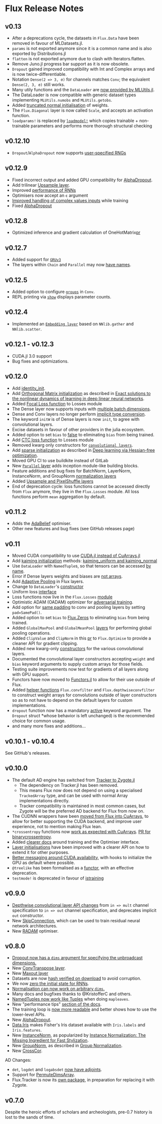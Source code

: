 # Flux Release Notes

## v0.13
* After a deprecations cycle, the datasets in `Flux.Data` have
been removed in favour of MLDatasets.jl.
* `params` is not exported anymore since it is a common name and is also exported by Distributions.jl
* `flatten` is not exported anymore due to clash with Iterators.flatten.
* Remove Juno.jl progress bar support as it is now obsolete.
* `Dropout` gained improved compatibility with Int and Complex arrays and is now twice-differentiable.
* Notation `Dense(2 => 3, σ)` for channels matches `Conv`; the equivalent `Dense(2, 3, σ)` still works.
* Many utily functions and the `DataLoader` are [now provided by MLUtils.jl](https://github.com/FluxML/Flux.jl/pull/1874).
* The DataLoader is now compatible with generic dataset types implementing `MLUtils.numobs` and `MLUtils.getobs`.
* Added [truncated normal initialisation](https://github.com/FluxML/Flux.jl/pull/1877) of weights.
* The `Flux.Diagonal` layer is now called `Scale`, and accepts an activation function.
* `loadparams!` is replaced by [`loadmodel!`](https://github.com/FluxML/Flux.jl/pull/1875) which copies trainable + non-trainable parameters and performs more thorough structural checking

## v0.12.10
* `Dropout`/`AlphaDropout` now supports [user-specified RNGs](https://github.com/FluxML/Flux.jl/pull/1838)

## v0.12.9
* Fixed incorrect output and added GPU compatibility for [AlphaDropout](https://github.com/FluxML/Flux.jl/pull/1781).
* Add trilinear [Upsample layer](https://github.com/FluxML/Flux.jl/pull/1792).
* Improved [performance of RNNs](https://github.com/FluxML/Flux.jl/pull/1761)
* Optimisers now accept an `ϵ` argument
* [Improved handling of complex values inputs](https://github.com/FluxML/Flux.jl/pull/1776) while training
* Fixed [AlphaDropout](https://github.com/FluxML/Flux.jl/pull/1781)

## v0.12.8
* Optimized inference and gradient calculation of OneHotMatrix[pr](https://github.com/FluxML/Flux.jl/pull/1756)

## v0.12.7
* Added support for [`GRUv3`](https://github.com/FluxML/Flux.jl/pull/1675)
* The layers within `Chain` and `Parallel` may now [have names](https://github.com/FluxML/Flux.jl/issues/1680).

## v0.12.5
* Added option to configure [`groups`](https://github.com/FluxML/Flux.jl/pull/1531) in `Conv`.
* REPL printing via [`show`](https://github.com/FluxML/Flux.jl/pull/1467) displays parameter counts.

## v0.12.4
* Implemented an [`Embedding layer`](https://github.com/FluxML/Flux.jl/pull/1516)
  based on `NNlib.gather` and `NNlib.scatter`.

## v0.12.1 - v0.12.3

* CUDA.jl 3.0 support
* Bug fixes and optimizations.

## v0.12.0

* Add [identity_init](https://github.com/FluxML/Flux.jl/pull/1524).
* Add [Orthogonal Matrix initialization](https://github.com/FluxML/Flux.jl/pull/1496) as described in [Exact solutions to the nonlinear dynamics of learning in deep linear neural networks](https://arxiv.org/abs/1312.6120).
* Added [Focal Loss function](https://github.com/FluxML/Flux.jl/pull/1489) to Losses module
* The Dense layer now supports inputs with [multiple batch dimensions](https://github.com/FluxML/Flux.jl/pull/1405).
* Dense and Conv layers no longer perform  [implicit type conversion](https://github.com/FluxML/Flux.jl/pull/1394).
* The keyword `initW` is of Dense layers is now `init`, to agree with convolutional layers.
* Excise datasets in favour of other providers in the julia ecosystem.
* Added option to set `bias` to [false](https://github.com/FluxML/Flux.jl/pull/1379) to eliminating `bias` from being trained.
* Add [CTC loss function](https://github.com/FluxML/Flux.jl/pull/1287) to Losses module
* Removed kwarg only constructors for [`convolutional layers`](https://github.com/FluxML/Flux.jl/pull/1379).
* Add [sparse initialization](https://github.com/FluxML/Flux.jl/pull/1454) as described in [Deep learning via Hessian-free optimization](https://dl.acm.org/doi/abs/10.5555/3104322.3104416).
* Moved GPU CI to use buildkite instead of GitLab
* New [`Parallel` layer](https://github.com/FluxML/Flux.jl/pull/1462) adds inception module-like building blocks.
* Feature additions and bug fixes for BatchNorm, LayerNorm, InstanceNorm, and GroupNorm [normalization layers](https://github.com/FluxML/Flux.jl/pull/1397)
* Added [Upsample and PixelShuffle layers](https://github.com/FluxML/Flux.jl/pull/1468)
* End of deprecation cycle: loss functions cannot be accessed directly from `Flux` anymore, they live in the `Flux.Losses` module.
 All loss functions perform `mean` aggregation by default.

## v0.11.2

* Adds the [AdaBelief](https://arxiv.org/abs/2010.07468) optimiser.
* Other new features and bug fixes (see GitHub releases page)

## v0.11

* Moved CUDA compatibility to use [CUDA.jl instead of CuArrays.jl](https://github.com/FluxML/Flux.jl/pull/1204)
* Add [kaiming initialization](https://arxiv.org/abs/1502.01852) methods: [kaiming_uniform and kaiming_normal](https://github.com/FluxML/Flux.jl/pull/1243)
* Use `DataLoader` with `NamedTuple`s, so that tensors can be accessed [by name](https://github.com/FluxML/Flux.jl/pull/1221).
* Error if Dense layers weights and biases are [not arrays](https://github.com/FluxML/Flux.jl/pull/1218).
* Add [Adaptive Pooling](https://github.com/FluxML/Flux.jl/pull/1239) in Flux layers.
* Change to `DataLoader`'s [constructor](https://github.com/FluxML/Flux.jl/pull/1152)
* Uniform loss [interface](https://github.com/FluxML/Flux.jl/pull/1150)
* Loss functions now live in the `Flux.Losses` [module](https://github.com/FluxML/Flux.jl/pull/1264)
* Optimistic ADAM (OADAM) optimizer for [adversarial training](https://github.com/FluxML/Flux.jl/pull/1246).
* Add option for [same padding](https://github.com/FluxML/Flux.jl/pull/901) to conv and pooling layers by setting `pad=SamePad()`.
* Added option to set `bias` to [Flux.Zeros](https://github.com/FluxML/Flux.jl/pull/873) to eliminating `bias` from being trained.
* Added `GlobalMaxPool` and `GlobalMeanPool` [layers](https://github.com/FluxML/Flux.jl/pull/950) for performing global pooling operations.
* Added `ClipValue` and `ClipNorm` in this [pr](https://github.com/FluxML/Flux.jl/pull/1133) to `Flux.Optimise` to provide a cleaner API for gradient clipping.
* Added new kwarg-only [constructors](https://github.com/FluxML/Flux.jl/pull/873) for the various convolutional layers.
* Documented the convolutional layer constructors accepting `weight` and `bias` keyword arguments to supply custom arrays for those fields.
* Testing suite improvements now test for gradients of all layers along with GPU support.
* Functors have now moved to [Functors.jl](https://github.com/FluxML/Flux.jl/pull/1174) to allow for their use outside of Flux.
* Added [helper functions](https://github.com/FluxML/Flux.jl/pull/873) `Flux.convfilter` and `Flux.depthwiseconvfilter` to construct weight arrays for convolutions outside of layer constructors so as to not have to depend on the default layers for custom implementations.
* `dropout` function now has a mandatory [active](https://github.com/FluxML/Flux.jl/pull/1263)
keyword argument. The `Dropout` struct *whose behavior is left unchanged) is the recommended choice for common usage.
* and many more fixes and additions...

## v0.10.1 - v0.10.4

See GitHub's releases.

## v0.10.0

* The default AD engine has switched from [Tracker to Zygote.jl](https://github.com/FluxML/Flux.jl/pull/669)
  - The dependency on Tracker.jl has been removed.
  - This means Flux now does not depend on using a specialised `TrackedArray` type, and can be used with normal Array implementations directly.
  - Tracker compatibility is maintained in most common cases, but Zygote will be the preferred AD backend for Flux from now on.
* The CUDNN wrappers have been [moved from Flux into CuArrays](https://github.com/FluxML/Flux.jl/pull/874), to allow for better supporting the CUDA backend, and improve user experience, not to mention making Flux lean.
* `*crossentropy` functions now [work as expected with CuArrays](https://github.com/FluxML/Flux.jl/pull/926). [PR for binarycrossentropy](https://github.com/FluxML/Flux.jl/pull/940).
* Added [clearer docs](https://github.com/FluxML/Flux.jl/pull/904) around training and the Optimiser interface.
* [Layer initialisations](https://github.com/FluxML/Flux.jl/pull/937) have been improved with a clearer API on how to extend it for other purposes.
* [Better messaging around CUDA availability](https://github.com/FluxML/Flux.jl/pull/924), with hooks to initialize the GPU as default where possible.
* `@treelike` has been formalised as a [functor](https://github.com/FluxML/Flux.jl/pull/865), with an effective deprecation.
* `testmode!` is deprecated in favour of [istraining](https://github.com/FluxML/Flux.jl/pull/669)

## v0.9.0

* [Depthwise convolutional layer API changes](https://github.com/FluxML/Flux.jl/pull/756) from `in => mult` channel specification to `in => out` channel specification, and deprecates implicit `out` constructor.
* New [SkipConnection](https://github.com/FluxML/Flux.jl/pull/446), which can be used to train residual neural network architectures.
* New [RADAM](https://github.com/FluxML/Flux.jl/pull/842) optimiser.

## v0.8.0

* [Dropout now has a `dims` argument for specifying the unbroadcast dimensions.](https://github.com/FluxML/Flux.jl/pull/563)
* New [ConvTranspose layer](https://github.com/FluxML/Flux.jl/pull/311).
* New [Maxout layer](https://github.com/FluxML/Flux.jl/pull/647)
* Datasets are now [hash verified on download](https://github.com/FluxML/Flux.jl/pull/585) to avoid corruption.
* We now [zero the initial state for RNNs](https://github.com/FluxML/Flux.jl/pull/590/).
* [Normalisation can now work on arbitrary `dims`.](https://github.com/FluxML/Flux.jl/pull/592)
* Many docs and bugfixes thanks to @KristofferC and others.
* [NamedTuples now work like Tuples](https://github.com/FluxML/Flux.jl/pull/603) when doing `mapleaves`.
* New "performance tips" [section of the docs](https://github.com/FluxML/Flux.jl/pull/615).
* The training loop is [now more readable](https://github.com/FluxML/Flux.jl/pull/651) and better shows how to use the lower-level APIs.
* New [AlphaDropout](https://github.com/FluxML/Flux.jl/pull/656).
* [Data.Iris](https://github.com/FluxML/Flux.jl/pull/652) makes Fisher's Iris dataset available with `Iris.labels` and `Iris.features`.
* New [InstanceNorm](https://github.com/FluxML/Flux.jl/pull/634), as popularized by [Instance Normalization: The Missing Ingredient for Fast Stylization](https://arxiv.org/abs/1607.08022).
* New [GroupNorm](https://github.com/FluxML/Flux.jl/pull/696), as described in [Group Normalization](https://arxiv.org/abs/1803.08494).
* New [CrossCor](https://github.com/FluxML/Flux.jl/pull/762).

AD Changes:

* `det`, `logdet` and `logabsdet` [now have adjoints](https://github.com/FluxML/Flux.jl/pull/596/files).
* Support for [PermuteDimsArray](https://github.com/FluxML/Flux.jl/pull/576).
* Flux.Tracker is now its [own package](https://github.com/FluxML/Tracker.jl), in preparation for replacing it with Zygote.

## v0.7.0

Despite the heroic efforts of scholars and archeologists, pre-0.7 history is lost to the sands of time.
